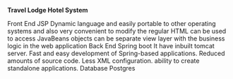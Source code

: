 **Travel Lodge Hotel System**

Front End 
	JSP 
		Dynamic language and easily portable to other operating systems and also 
		very convenient to modify the regular HTML
		can be used to access JavaBeans objects
		can be separate view layer with the business logic in the web application
Back End
	Spring boot
	    It have inbuilt tomcat server.
	    Fast and easy development of Spring-based applications.
	    Reduced amounts of source code.
		Less XML configuration.
		ability to create standalone applications.
Database 
	Postgres
